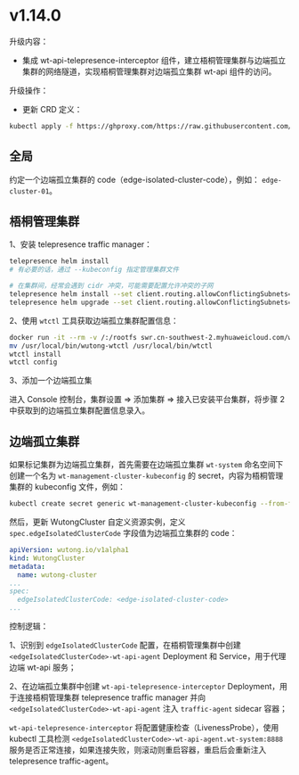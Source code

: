 # v1.14.0

升级内容：

- 集成 wt-api-telepresence-interceptor 组件，建立梧桐管理集群与边端孤立集群的网络隧道，实现梧桐管理集群对边端孤立集群 wt-api 组件的访问。

升级操作：

- 更新 CRD 定义：

```bash
kubectl apply -f https://ghproxy.com/https://raw.githubusercontent.com/wutong-paas/helm-charts/wutong-operator-1.14.0/charts/wutong-operator/templates/crd/wutong.io_wutongclusters.yaml
```

## 全局

约定一个边端孤立集群的 code（edge-isolated-cluster-code），例如： `edge-cluster-01`。

## 梧桐管理集群

1、安装 telepresence traffic manager：

```bash
telepresence helm install
# 有必要的话，通过 --kubeconfig 指定管理集群文件

# 在集群间，经常会遇到 cidr 冲突，可能需要配置允许冲突的子网
telepresence helm install --set client.routing.allowConflictingSubnets='{10.244.0.0/22}'
telepresence helm upgrade --set client.routing.allowConflictingSubnets='{10.244.0.0/22,10.244.4.0/24}'
```

2、使用 `wtctl` 工具获取边端孤立集群配置信息：

```bash
docker run -it --rm -v /:/rootfs swr.cn-southwest-2.myhuaweicloud.com/wutong/wt-wtctl:v1.14.0 copy
mv /usr/local/bin/wutong-wtctl /usr/local/bin/wtctl
wtctl install
wtctl config
```

3、添加一个边端孤立集

进入 Console 控制台，集群设置 => 添加集群 => 接入已安装平台集群，将步骤 2 中获取到的边端孤立集群配置信息录入。

## 边端孤立集群

如果标记集群为边端孤立集群，首先需要在边端孤立集群 `wt-system` 命名空间下创建一个名为 `wt-management-cluster-kubeconfig` 的 secret，内容为梧桐管理集群的 kubeconfig 文件，例如：

```bash
kubectl create secret generic wt-management-cluster-kubeconfig --from-file=kubeconfig=<wt-management-cluster-kubeconfig-file-path> -n wt-system
```

然后，更新 WutongCluster 自定义资源实例，定义 `spec.edgeIsolatedClusterCode` 字段值为边端孤立集群的 code：

```yaml
apiVersion: wutong.io/v1alpha1
kind: WutongCluster
metadata:
  name: wutong-cluster
...
spec:
  edgeIsolatedClusterCode: <edge-isolated-cluster-code>
...
```

控制逻辑：

1、识别到 `edgeIsolatedClusterCode` 配置，在梧桐管理集群中创建 `<edgeIsolatedClusterCode>-wt-api-agent` Deployment 和 Service，用于代理边端 wt-api 服务；

2、在边端孤立集群中创建 `wt-api-telepresence-interceptor` Deployment，用于连接梧桐管理集群 telepresence traffic manager 并向 `<edgeIsolatedClusterCode>-wt-api-agent` 注入 `traffic-agent` sidecar 容器；

`wt-api-telepresence-interceptor` 将配置健康检查（LivenessProbe），使用 kubectl 工具检测 `<edgeIsolatedClusterCode>-wt-api-agent.wt-system:8888` 服务是否正常连接，如果连接失败，则滚动则重启容器，重启后会重新注入 telepresence traffic-agent。
